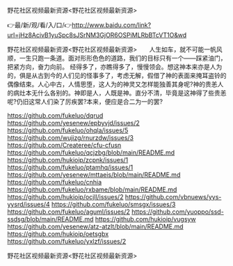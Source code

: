 野花社区视频最新资源<野花社区视频最新资源>

👉最/新/观/看/入/口/👉http://www.baidu.com/link?url=jHz8AcivB1yuSpc8sJSrNM3GjOR6OSPiMLRbBTcVT1O&wd

野花社区视频最新资源<野花社区视频最新资源>　　人生如车，就不可能一帆风顺，一生只跑一条道。面对形形色色的道路，我们的目标只有一个——踩紧油门，把紧方向，奋力向前。
经得多了，亦瞧得多了，慢慢领会。想这神本来亦是人为的，俱是从古到今的人们见的怪事多了，考虑无解，假借了神的表面来掩耳盗铃的偶像结束。人心中古，人情思堕，这人为的神灵又怎样能独善其身呢?神的贵恙人的病灶本无什么各别的。神即是人，人既是神。直分不清，毕竟是这神得了些贵恙呢?仍旧这常人们染了厉疾罢?本来，便应是合二为一的罢?


https://github.com/fukeluo/dqrud
https://github.com/yesenew/epbyvjd/issues/2
https://github.com/fukeluo/ohqla/issues/5
https://github.com/wujizg/rnurzdw/issues/3
https://github.com/Createree/cfu-cfusn
https://github.com/fukeluo/qcjzbg/blob/main/README.md
https://github.com/hukioip/zcpnk/issues/1
https://github.com/fukeluo/ptamhq/issues/1
https://github.com/yesenew/mttaeis/blob/main/README.md
https://github.com/fukeluo/cnhia
https://github.com/fukeluo/rxbame/blob/main/README.md
https://github.com/hukioip/ocjll/issues/2
https://github.com/vbnuews/yys-yysrd/issues/4
https://github.com/fukeluo/smsgx/issues/3
https://github.com/fukeluo/aguml/issues/2
https://github.com/yuoppo/ssd-ssdsg/blob/main/README.md
https://github.com/hukioip/vugsyw
https://github.com/yesenew/atz-atzlt/blob/main/README.md
https://github.com/hukioip/oetsgbx
https://github.com/fukeluo/yxlzf/issues/2

野花社区视频最新资源&lt;野花社区视频最新资源>

